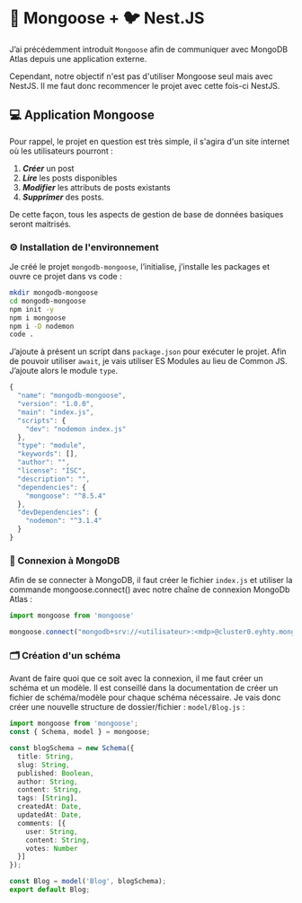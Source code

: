 # 🪿 Mongoose + 🐦 Nest.JS

J’ai précédemment introduit `Mongoose` afin de communiquer avec MongoDB Atlas depuis une application externe.

Cependant, notre objectif n'est pas d'utiliser Mongoose seul mais avec NestJS.
Il me faut donc recommencer le projet avec cette fois-ci NestJS.

## 💻 Application Mongoose

Pour rappel, le projet en question est très simple, il s'agira d'un site internet où les utilisateurs pourront :
1. ***Créer*** un post
2. ***Lire*** les posts disponibles
3. ***Modifier*** les attributs de posts existants
4. ***Supprimer*** des posts.

De cette façon, tous les aspects de gestion de base de données basiques seront maitrisés.

### ⚙️ Installation de l'environnement

Je créé le projet `mongodb-mongoose`, l’initialise, j’installe les packages et ouvre ce projet dans vs code :
``` sh
mkdir mongodb-mongoose
cd mongodb-mongoose
npm init -y
npm i mongoose
npm i -D nodemon
code .
```

J’ajoute à présent un script dans `package.json` pour exécuter le projet. Afin de pouvoir utiliser `await`, je vais utiliser ES Modules au lieu de Common JS. J’ajoute alors le module `type`.

``` typescript
{
  "name": "mongodb-mongoose",
  "version": "1.0.0",
  "main": "index.js",
  "scripts": {
    "dev": "nodemon index.js"
  },
  "type": "module",
  "keywords": [],
  "author": "",
  "license": "ISC",
  "description": "",
  "dependencies": {
    "mongoose": "^8.5.4"
  },
  "devDependencies": {
    "nodemon": "^3.1.4"
  }
}
```

### 🔌 Connexion à MongoDB

Afin de se connecter à MongoDB, il faut créer le fichier `index.js` et utiliser la commande mongoose.connect() avec notre chaîne de connexion MongoDb Atlas :
``` typescript
import mongoose from 'mongoose'

mongoose.connect("mongodb+srv://<utilisateur>:<mdp>@cluster0.eyhty.mongodb.net/myFirstDatabase?retryWrites=true&w=majority")
```

### 🗂️ Création d'un schéma

Avant de faire quoi que ce soit avec la connexion, il me faut créer un schéma et un modèle.
Il est conseillé dans la documentation de créer un fichier de schéma/modèle pour chaque schéma nécessaire. Je vais donc créer une nouvelle structure de dossier/fichier : `model/Blog.js` :
``` typescript
import mongoose from 'mongoose';
const { Schema, model } = mongoose;

const blogSchema = new Schema({
  title: String,
  slug: String,
  published: Boolean,
  author: String,
  content: String,
  tags: [String],
  createdAt: Date,
  updatedAt: Date,
  comments: [{
    user: String,
    content: String,
    votes: Number
  }]
});

const Blog = model('Blog', blogSchema);
export default Blog;
```
